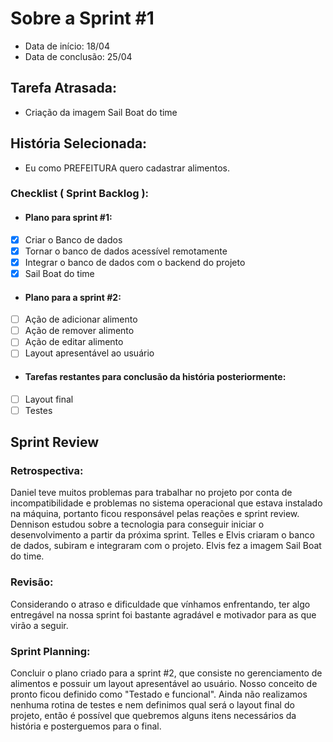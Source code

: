 # Sobre a Sprint #1

* Data de início: 18/04
* Data de conclusão: 25/04

## Tarefa Atrasada: 

* Criação da imagem Sail Boat do time

## História Selecionada:

* Eu como PREFEITURA quero cadastrar alimentos.

### Checklist ( Sprint Backlog ):

* ####  Plano para sprint #1: 

- [x] Criar o Banco de dados
- [x] Tornar o banco de dados acessível remotamente
- [x] Integrar o banco de dados com o backend do projeto
- [x] Sail Boat do time

* #### Plano para a sprint #2:

- [ ] Ação de adicionar alimento
- [ ] Ação de remover alimento
- [ ] Ação de editar alimento
- [ ] Layout apresentável ao usuário

* #### Tarefas restantes para conclusão da história posteriormente:

- [ ] Layout final
- [ ] Testes

## Sprint Review

### Retrospectiva:

Daniel teve muitos problemas para trabalhar no projeto por conta de incompatibilidade e problemas no sistema operacional que estava instalado na máquina, portanto ficou responsável pelas reações e sprint review.
Dennison estudou sobre a tecnologia para conseguir iniciar o desenvolvimento a partir da próxima sprint.
Telles e Elvis criaram o banco de dados, subiram e integraram com o projeto.
Elvis fez a imagem Sail Boat do time.

### Revisão:

Considerando o atraso e dificuldade que vínhamos enfrentando, ter algo entregável na nossa sprint foi bastante agradável e motivador para as que virão a seguir.

### Sprint Planning:

Concluir o plano criado para a sprint #2, que consiste no gerenciamento de alimentos e possuir um layout apresentável ao usuário. Nosso conceito de pronto ficou definido como "Testado e funcional". Ainda não realizamos nenhuma rotina de testes e nem definimos qual será o layout final do projeto, então é possível que quebremos alguns itens necessários da história e posterguemos para o final.
